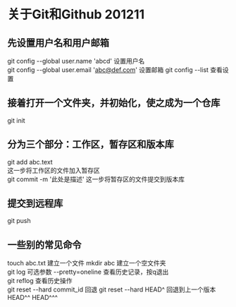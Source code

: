 # 关于Git和Github 201211
## 先设置用户名和用户邮箱
git config --global user.name 'abcd' 设置用户名  
git config --global user.email 'abc@def.com' 设置邮箱
git config --list 查看设置
## 接着打开一个文件夹，并初始化，使之成为一个仓库
git init
## 分为三个部分：工作区，暂存区和版本库
git add abc.text  
这一步将工作区的文件加入暂存区  
git commit -m '此处是描述' 这一步将暂存区的文件提交到版本库
## 提交到远程库
git push
## 一些别的常见命令
touch abc.txt 建立一个文件
mkdir abc 建立一个空文件夹  
git log  可选参数 --pretty=oneline 查看历史记录，按q退出  
git reflog 查看历史操作  
git reset --hard commit_id 回退
git reset --hard HEAD^ 回退到上一个版本 HEAD^^ HEAD^^^  


